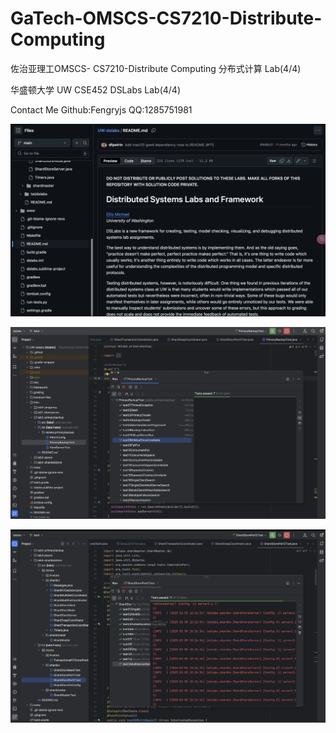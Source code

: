 # GaTech-OMSCS-CS7210-Distribute-Computing

佐治亚理工OMSCS- CS7210-Distribute Computing 分布式计算 Lab(4/4)

华盛顿大学 UW CSE452 DSLabs Lab(4/4)

Contact Me Github:Fengryjs QQ:1285751981

![1](img/1.png)

![2](img/2.png)

![4](img/4.png)